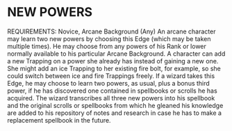 # NEW POWERS
REQUIREMENTS: Novice, Arcane Background (Any)
An arcane character may learn two new powers by choosing this Edge (which may be taken multiple times). He may choose from any powers of his Rank or lower normally available to his particular Arcane Background.
A character can add a new Trapping on a power she already has instead of gaining a new one. She might add an ice Trapping to her existing fire bolt, for example, so she could switch between ice and fire Trappings freely.
If a wizard takes this Edge, he may choose to learn two powers, as usual, plus a bonus third power, if he has discovered one contained in spellbooks or scrolls he has acquired. The wizard transcribes all three new powers into his spellbook and the original scrolls or spellbooks from which he gleaned his knowledge are added to his repository of notes and research in case he has to make a replacement spellbook in the future.